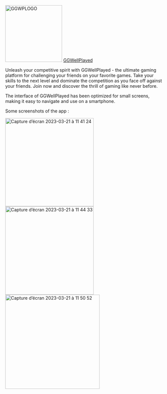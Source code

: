 <img width="180" alt="GGWPLOGO" src="https://user-images.githubusercontent.com/118454225/226581386-e532cdd9-42e0-49a2-90ee-6cc5b7a1c54b.png">
<a href="https://www.ggwellplayed.me/">GGWellPlayed</a> 

Unleash your competitive spirit with GGWellPlayed - the ultimate gaming platform for challenging your friends on your favorite games. Take your skills to the next level and dominate the competition as you face off against your friends. Join now and discover the thrill of gaming like never before.

The interface of GGWellPlayed has been optimized for small screens, making it easy to navigate and use on a smartphone.

Some screenshots of the app : 

<img width="280" alt="Capture d’écran 2023-03-21 à 11 41 24" src="https://user-images.githubusercontent.com/118454225/226586845-1bc48178-79de-4129-a24a-46231c4607d3.png">
<img width="280" alt="Capture d’écran 2023-03-21 à 11 44 33" src="https://user-images.githubusercontent.com/118454225/226586839-2d034844-9021-482b-bd05-beebbb23b551.png">
<img width="299" alt="Capture d’écran 2023-03-21 à 11 50 52" src="https://user-images.githubusercontent.com/118454225/226586832-deba0943-982e-4985-8f81-9421f57b8050.png">


